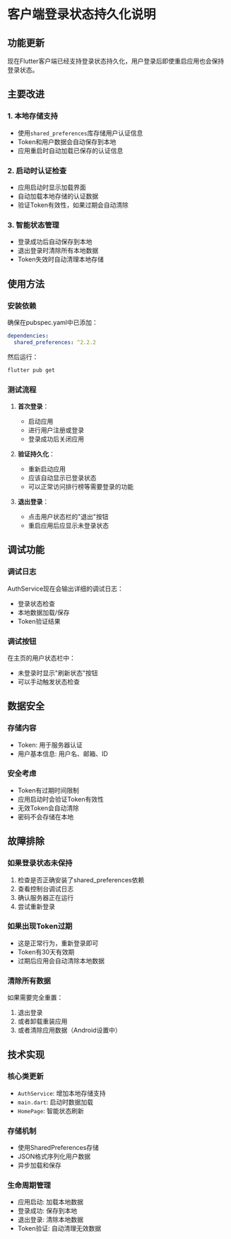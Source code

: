 # 客户端登录状态持久化说明

## 功能更新

现在Flutter客户端已经支持登录状态持久化，用户登录后即使重启应用也会保持登录状态。

## 主要改进

### 1. 本地存储支持
- 使用`shared_preferences`库存储用户认证信息
- Token和用户数据会自动保存到本地
- 应用重启时自动加载已保存的认证信息

### 2. 启动时认证检查
- 应用启动时显示加载界面
- 自动加载本地存储的认证数据
- 验证Token有效性，如果过期会自动清除

### 3. 智能状态管理
- 登录成功后自动保存到本地
- 退出登录时清除所有本地数据
- Token失效时自动清理本地存储

## 使用方法

### 安装依赖
确保在pubspec.yaml中已添加：
```yaml
dependencies:
  shared_preferences: ^2.2.2
```

然后运行：
```bash
flutter pub get
```

### 测试流程

1. **首次登录**：
   - 启动应用
   - 进行用户注册或登录
   - 登录成功后关闭应用

2. **验证持久化**：
   - 重新启动应用
   - 应该自动显示已登录状态
   - 可以正常访问排行榜等需要登录的功能

3. **退出登录**：
   - 点击用户状态栏的"退出"按钮
   - 重启应用后应显示未登录状态

## 调试功能

### 调试日志
AuthService现在会输出详细的调试日志：
- 登录状态检查
- 本地数据加载/保存
- Token验证结果

### 调试按钮
在主页的用户状态栏中：
- 未登录时显示"刷新状态"按钮
- 可以手动触发状态检查

## 数据安全

### 存储内容
- Token: 用于服务器认证
- 用户基本信息: 用户名、邮箱、ID

### 安全考虑
- Token有过期时间限制
- 应用启动时会验证Token有效性
- 无效Token会自动清除
- 密码不会存储在本地

## 故障排除

### 如果登录状态未保持
1. 检查是否正确安装了shared_preferences依赖
2. 查看控制台调试日志
3. 确认服务器正在运行
4. 尝试重新登录

### 如果出现Token过期
- 这是正常行为，重新登录即可
- Token有30天有效期
- 过期后应用会自动清除本地数据

### 清除所有数据
如果需要完全重置：
1. 退出登录
2. 或者卸载重装应用
3. 或者清除应用数据（Android设置中）

## 技术实现

### 核心类更新
- `AuthService`: 增加本地存储支持
- `main.dart`: 启动时数据加载
- `HomePage`: 智能状态刷新

### 存储机制
- 使用SharedPreferences存储
- JSON格式序列化用户数据
- 异步加载和保存

### 生命周期管理
- 应用启动: 加载本地数据
- 登录成功: 保存到本地
- 退出登录: 清除本地数据
- Token验证: 自动清理无效数据